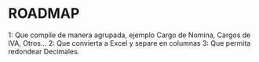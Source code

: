# ROADMAP

1: Que compile de manera agrupada, ejemplo Cargo de Nomina, Cargos de IVA, Otros...
2: Que convierta a Excel y separe en columnas
3: Que permita redondear Decimales.
